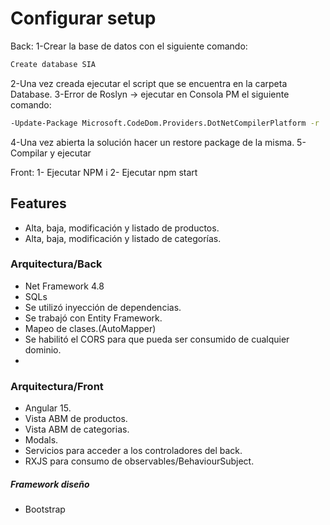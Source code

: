 # Configurar setup
Back:
1-Crear la base de datos con el siguiente comando:

```sh
Create database SIA
```

2-Una vez creada ejecutar el script que se encuentra en la carpeta Database.
3-Error de Roslyn -> ejecutar en Consola PM el siguiente comando:

```sh
-Update-Package Microsoft.CodeDom.Providers.DotNetCompilerPlatform -r
```

4-Una vez abierta la solución hacer un restore package de la misma.
5-Compilar y ejecutar

Front:
1- Ejecutar NPM i
2- Ejecutar npm start

## Features
- Alta, baja, modificación y listado de productos.
- Alta, baja, modificación y listado de categorías.

### Arquitectura/Back
- Net Framework 4.8
- SQLs
- Se utilizó inyección de dependencias.
- Se trabajó con Entity Framework.
- Mapeo de clases.(AutoMapper)
- Se habilitó el CORS para que pueda ser consumido de cualquier dominio.
- 
### Arquitectura/Front
- Angular 15.
- Vista ABM de productos.
- Vista ABM de categorias.
- Modals.
- Servicios para acceder a los controladores del back.
- RXJS para consumo de observables/BehaviourSubject.

##### Framework diseño
- Bootstrap



